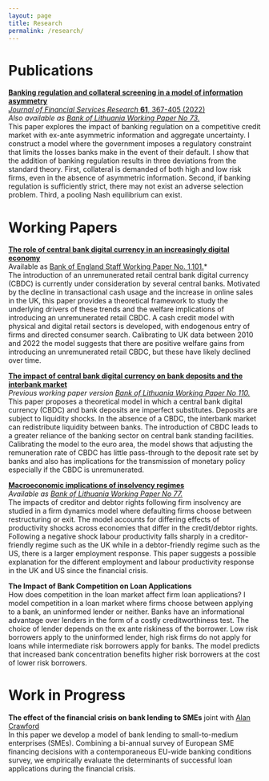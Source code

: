 ```yaml
---
layout: page
title: Research
permalink: /research/
---
```

# Publications

**[Banking regulation and collateral screening in a model of information
asymmetry](https://rdcu.be/cl7KW)**<br/>
[*Journal of Financial Services Research*  **61**, 367-405 (2022)](https://rdcu.be/cl7KW)<br/>
*Also available as [Bank of Lithuania Working Paper No 73.](https://www.lb.lt/uploads/publications/docs/24401_c4bc8a1853cb6af4024e59679bb2b745.pdf)*<br/>
This paper explores the impact of banking regulation on a competitive credit market with ex-ante asymmetric information and aggregate uncertainty. I construct a model where the government imposes a regulatory constraint that limits the losses banks make in the event of their default. I show that the addition of banking regulation results in three deviations from the standard theory. First, collateral is demanded of both high and low risk firms, even in the absence of asymmetric information. Second, if banking regulation is sufficiently strict, there may not exist an adverse selection problem. Third, a pooling Nash equilibrium can exist.

# Working Papers

**[The role of central bank digital currency in an increasingly digital economy](/assets/papers/CBDC_digital_economy.pdf)**<br/>
Available as [Bank of England Staff Working Paper No. 1,101.](https://www.bankofengland.co.uk/working-paper/2024/the-role-of-cbdc-in-an-increasingly-digital-economy)*<br/>
The introduction of an unremunerated retail central bank digital currency (CBDC) is currently under consideration by several central banks. Motivated by the decline in transactional cash usage and the increase in online sales in the UK, this paper provides a theoretical framework to study the underlying drivers of these trends and the welfare implications of introducing an unremunerated retail CBDC. A cash credit model with physical and digital retail sectors is developed, with endogenous entry of firms and directed consumer search. Calibrating to UK data between 2010 and 2022 the model suggests that there are positive welfare gains from introducing an unremunerated retail CBDC, but these have likely declined over time.


**[The impact of central bank digital currency on bank deposits and the interbank market](/assets/papers/CBDC_deposits.pdf)**<br/>
*Previous working paper version [Bank of Lithuania Working Paper No 110.](https://www.lb.lt/uploads/publications/docs/39400_5a18e567cf57306b5587398e41efe993.pdf)*<br/>
This paper proposes a theoretical model in which a central bank digital currency (CBDC) and bank deposits are imperfect substitutes. Deposits are subject to liquidity shocks. In the absence of a CBDC, the interbank market can redistribute liquidity between banks. The introduction of CBDC leads to a greater reliance of the banking sector on central bank standing facilities. Calibrating the model to the euro area, the model shows that adjusting the remuneration rate of CBDC has little pass-through to the deposit rate set by banks and also has implications for the transmission of monetary policy especially if the CBDC is unremunerated.

**[Macroeconomic implications of insolvency regimes](/assets/papers/Insolvency_Regimes.pdf)**<br/>
*Available as [Bank of Lithuania Working Paper No 77.](https://www.lb.lt/uploads/publications/docs/26008_1997892e97b2105c6033975eca02ae09.pdf)*<br/>
The impacts of creditor and debtor rights following firm insolvency are studied in a firm dynamics model where defaulting firms choose between restructuring or exit. The model accounts for differing effects of productivity shocks across economies that differ in the credit/debtor rights. Following a negative shock labour productivity falls sharply in a creditor-friendly regime such as the UK while in a debtor-friendly regime such as the US, there is a larger employment response. This paper suggests a possible explanation for the different employment and labour productivity response in the UK and US since the financial crisis.

**The Impact of Bank Competition on Loan Applications** <br/>
How does competition in the loan market affect firm loan applications? I model competition in a loan market where firms choose between applying to a bank, an uninformed lender or neither. Banks have an informational advantage over lenders in the form of a costly creditworthiness test. The choice of lender depends on the ex ante riskiness of the borrower. Low risk borrowers apply to the uninformed lender, high risk firms do not apply for loans while intermediate risk borrowers apply for banks. The model predicts that increased bank concentration benefits higher risk borrowers at the cost of lower risk borrowers.

# Work in Progress



**The effect of the financial crisis on bank lending to SMEs** joint with [Alan Crawford](https://alancrawford.github.io/)<br/>
In this paper we develop a model of bank lending to small-to-medium enterprises (SMEs). Combining a bi-annual survey of European SME financing decisions with a contemporaneous EU-wide banking conditions survey, we empirically evaluate the determinants of successful loan applications during the financial crisis.
